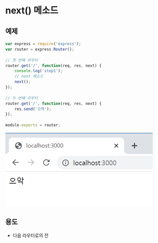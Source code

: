 # next\(\) 메소드

## 예제 

```javascript
var express = require('express');
var router = express.Router();

// 첫 번째 라우터 
router.get('/', function(req, res, next) {
    console.log('step1');
    // next 메소드
    next();
});

// 두 번째 라우터 
router.get('/', function(req, res, next) {
    res.send('으악');
});

module.exports = router;
```

![](../../.gitbook/assets/image%20%282%29.png)

## 용도 

* 다음 라우터로의 전

